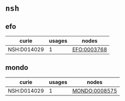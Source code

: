 # `nsh`

## efo

| curie       |   usages | nodes                                               |
|-------------|----------|-----------------------------------------------------|
| NSH:D014029 |        1 | [EFO:0003768](http://www.ebi.ac.uk/efo/EFO_0003768) |

## mondo

| curie       |   usages | nodes                                                         |
|-------------|----------|---------------------------------------------------------------|
| NSH:D014029 |        1 | [MONDO:0008575](http://purl.obolibrary.org/obo/MONDO_0008575) |

